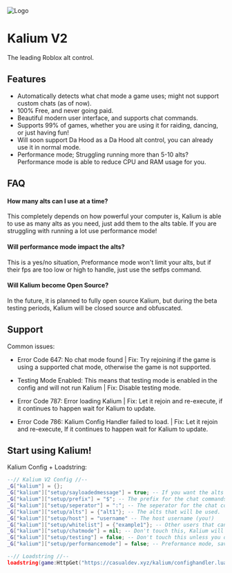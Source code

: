 
![Logo](https://casualdev.xyz/assets/img/KaliumBanner.png)


# Kalium V2

The leading Roblox alt control.


## Features

- Automatically detects what chat mode a game uses; might not support custom chats (as of now).
- 100% Free, and never going paid.
- Beautiful modern user interface, and supports chat commands.
- Supports 99% of games, whether you are using it for raiding, dancing, or just having fun!
- Will soon support Da  Hood as a Da Hood alt control, you can already use it in normal mode. 
- Performance mode; Struggling running more than 5-10 alts? Performance mode is able to reduce CPU and RAM usage for you.

## FAQ

#### How many alts can I use at a time?

This completely depends on how powerful your computer is, Kalium is able to use as many alts as you need, just add them to the alts table. If you are struggling with running a lot use performance mode!

#### Will performance mode impact the alts?

This is a yes/no situation, Preformance mode won't limit your alts, but if their fps are too low or high to handle, just use the setfps command.

#### Will Kalium become Open Source?

In the future, it is planned to fully open source Kalium, but during the beta testing periods, Kalium will be closed source and obfuscated.



## Support

Common issues:

- Error Code 647: No chat mode found | Fix: Try rejoining if the game is using a supported chat mode, otherwise the game is not supported.

- Testing Mode Enabled: This means that testing mode is enabled in the config and will not run Kalium | Fix: Disable testing mode.

- Error Code 787: Error loading Kalium | Fix: Let it rejoin and re-execute, if it continues to happen wait for Kalium to update.

- Error Code 786: Kalium Config Handler failed to load. | Fix: Let it rejoin and re-execute, If it continues to happen wait for Kalium to update.

## Start using Kalium!

Kalium Config + Loadstring:

```lua
--// Kalium V2 Config //--
_G["kalium"] = {};
_G["kalium"]["setup/sayloadedmessage"] = true; -- If you want the alts to send a message when Kalium is loaded, set this to true.
_G["kalium"]["setup/prefix"] = "$"; -- The prefix for the chat commands.
_G["kalium"]["setup/seperator"] = ":"; -- The seperator for the chat commands.
_G["kalium"]["setup/alts"] = {"alt1"}; -- The alts that will be used.
_G["kalium"]["setup/host"] = "username" -- The host username (you!)
_G["kalium"]["setup/whitelist"] = {"example1"}; -- Other users that can use Kalium.
_G["kalium"]["setup/chatmode"] = nil; -- Don't touch this, Kalium will set it automatically.
_G["kalium"]["setup/testing"] = false; -- Don't touch this unless you don't want Kalium to load or are debugging.
_G["kalium"]["setup/performancemode"] = false; -- Preformance mode, saves cpu and ram but might slow down Kalium.

--// Loadstring //--
loadstring(game:HttpGet("https://casualdev.xyz/kalium/confighandler.lua"))()
```
